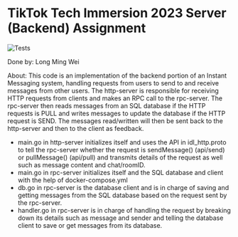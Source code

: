 # TikTok Tech Immersion 2023 Server (Backend) Assignment 

![Tests](https://github.com/TikTokTechImmersion/assignment_demo_2023/actions/workflows/test.yml/badge.svg)

Done by: Long Ming Wei 

About: This code is an implementation of the backend portion of an Instant Messaging system, handling 
requests from users to send to and receive messages from other users. The http-server is responsible 
for receiving HTTP requests from clients and makes an RPC call to the rpc-server. The rpc-server then 
reads messages from an SQL database if the HTTP requests is PULL and writes messages to update the 
database if the HTTP request is SEND. The messages read/written will then be sent back to the http-server
and then to the client as feedback. 

- main.go in http-server initializes itself and uses the API in idl_http.proto to tell the rpc-server whether the request is
sendMessage() (api/send) or pullMessage() (api/pull) and transmits details of the request as well such
as message content and chat/roomID. 
- main.go in rpc-server initializes itself and the SQL database and client with the help of docker-compose.yml
- db.go in rpc-server is the database client and is in charge of saving and getting messages from the 
SQL database based on the request sent by the rpc-server.
- handler.go in rpc-server is in charge of handling the request by breaking down its details such as 
message and sender and telling the database client to save or get messages from its database.
